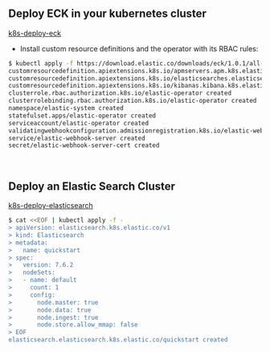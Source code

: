 
<br>

## Deploy ECK in your kubernetes cluster
[k8s-deploy-eck](https://www.elastic.co/guide/en/cloud-on-k8s/current/k8s-quickstart.html#k8s-deploy-eck)

- Install custom resource definitions and the operator with its RBAC rules:
  
```bash
$ kubectl apply -f https://download.elastic.co/downloads/eck/1.0.1/all-in-one.yaml
customresourcedefinition.apiextensions.k8s.io/apmservers.apm.k8s.elastic.co created
customresourcedefinition.apiextensions.k8s.io/elasticsearches.elasticsearch.k8s.elastic.co created
customresourcedefinition.apiextensions.k8s.io/kibanas.kibana.k8s.elastic.co created
clusterrole.rbac.authorization.k8s.io/elastic-operator created
clusterrolebinding.rbac.authorization.k8s.io/elastic-operator created
namespace/elastic-system created
statefulset.apps/elastic-operator created
serviceaccount/elastic-operator created
validatingwebhookconfiguration.admissionregistration.k8s.io/elastic-webhook.k8s.elastic.co created
service/elastic-webhook-server created
secret/elastic-webhook-server-cert created
```

<br>

## Deploy an Elastic Search Cluster
[k8s-deploy-elasticsearch](https://www.elastic.co/guide/en/cloud-on-k8s/current/k8s-quickstart.html#k8s-deploy-elasticsearch)

```bash
$ cat <<EOF | kubectl apply -f -
> apiVersion: elasticsearch.k8s.elastic.co/v1
> kind: Elasticsearch
> metadata:
>   name: quickstart
> spec:
>   version: 7.6.2
>   nodeSets:
>   - name: default
>     count: 1
>     config:
>       node.master: true
>       node.data: true
>       node.ingest: true
>       node.store.allow_mmap: false
> EOF
elasticsearch.elasticsearch.k8s.elastic.co/quickstart created
```